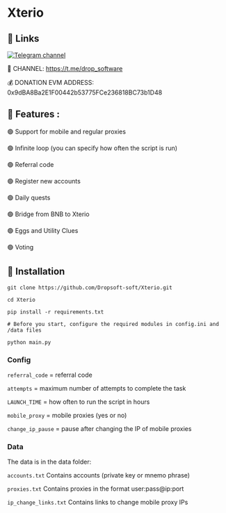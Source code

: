 # Xterio 

## 🔗 Links
[![Telegram channel](https://img.shields.io/endpoint?url=https://runkit.io/damiankrawczyk/telegram-badge/branches/master?url=https://t.me/drop_software)](https://t.me/drop_software)

🔔 CHANNEL: https://t.me/drop_software

💰 DONATION EVM ADDRESS: 0x9dBA8Ba2E1F00442b53775FCe236818BC73b1D48

## 🤖 Features :

🟢 Support for mobile and regular proxies

🟢 Infinite loop (you can specify how often the script is run)

🟢 Referral code

🟢 Register new accounts

🟢 Daily quests

🟢 Bridge from BNB to Xterio

🟢 Eggs and Utility Clues

🟢 Voting

## 🚀 Installation
```
git clone https://github.com/Dropsoft-soft/Xterio.git

cd Xterio

pip install -r requirements.txt

# Before you start, configure the required modules in config.ini and /data files

python main.py
```

### Config

`referral_code` = referral code

`attempts` = maximum number of attempts to complete the task

`LAUNCH_TIME` = how often to run the script in hours

`mobile_proxy` = mobile proxies (yes or no)

`change_ip_pause` = pause after changing the IP of mobile proxies


### Data
The data is in the data folder:

`accounts.txt`          Contains accounts (private key or mnemo phrase)

`proxies.txt`           Contains proxies in the format user:pass@ip:port

`ip_change_links.txt`   Contains links to change mobile proxy IPs

